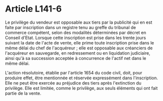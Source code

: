 # Article L141-6

Le privilège du vendeur est opposable aux tiers par la publicité qui en est faite par inscription dans un registre tenu au greffe du tribunal de commerce compétent, selon des modalités déterminées par décret en Conseil d'Etat. Lorsque cette inscription est prise dans les trente jours suivant la date de l'acte de vente, elle prime toute inscription prise dans le même délai du chef de l'acquéreur ; elle est opposable aux créanciers de l'acquéreur en sauvegarde, en redressement ou en liquidation judiciaire, ainsi qu'à sa succession acceptée à concurrence de l'actif net dans le même délai.

L'action résolutoire, établie par l'article 1654 du code civil, doit, pour produire effet, être mentionnée et réservée expressément dans l'inscription. Elle ne peut être exercée au préjudice des tiers après l'extinction du privilège. Elle est limitée, comme le privilège, aux seuls éléments qui ont fait partie de la vente.
